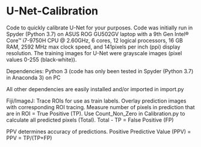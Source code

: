 # U-Net-Calibration
Code to quickly calibrate U-Net for your purposes.
Code was initially run in Spyder (Python 3.7) on ASUS ROG GU502GV laptop with a 9th Gen Intel® Core™ i7-9750H CPU @ 2.60GHz, 6 cores, 12 logical processors, 16 GB RAM, 2592 MHz max clock speed, and 141pixels per inch (ppi) display resolution. The training images for U-Net were grayscale images (pixel values 0-255 (black-white)).

Dependencies:
Python 3 (code has only been tested in Spyder (Python 3.7) in Anaconda 3) on PC

All other dependencies are easily installed and/or imported in import.py

Fiji/ImageJ:
Trace ROIs for use as train labels.
Overlay prediction images with corresponding ROI tracing. Measure number of pixels in prediction that are in ROI = True Positive (TP).
Use Count_Non_Zero in Calibration.py to calculate all predicted pixels (Total).
Total - TP = False Positive (FP)

PPV determines accuracy of predictions.
Positive Predictive Value (PPV) = PPV = TP/(TP+FP)


